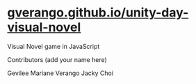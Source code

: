# [gverango.github.io/unity-day-visual-novel](https://gverango.github.io/unity-day-visual-novel/)
Visual Novel game in JavaScript


Contributors (add your name here)

Gevilee Mariane Verango
Jacky Choi
